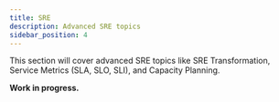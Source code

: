 ```yaml
---
title: SRE
description: Advanced SRE topics
sidebar_position: 4
---
```


This section will cover advanced SRE topics like SRE Transformation, Service Metrics (SLA, SLO, SLI), and Capacity Planning.

**Work in progress.**
